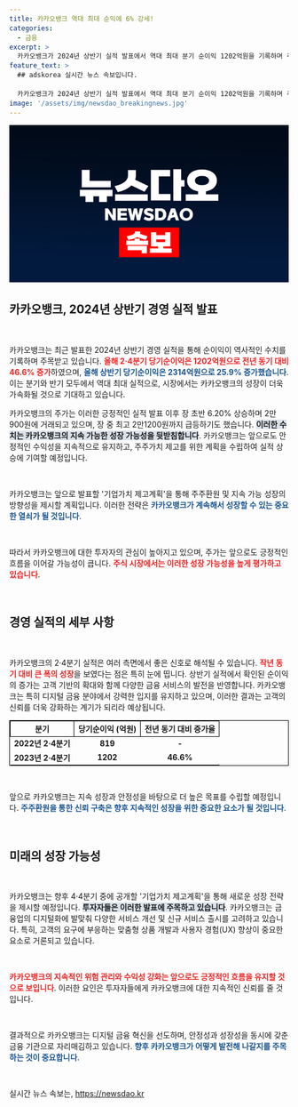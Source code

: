 ```yaml
---
title: 카카오뱅크 역대 최대 순익에 6% 강세!
categories:
  - 금융
excerpt: >
  카카오뱅크가 2024년 상반기 실적 발표에서 역대 최대 분기 순이익 1202억원을 기록하며 주가가 상승세를 보이고 있다. 주주환원 계획도 공개될 예정!
feature_text: >
  ## adskorea 실시간 뉴스 속보입니다.

  카카오뱅크가 2024년 상반기 실적 발표에서 역대 최대 분기 순이익 1202억원을 기록하며 주가가 상승세를 보이고 있다. 주주환원 계획도 공개될 예정!
image: '/assets/img/newsdao_breakingnews.jpg'
---
```


<p><img src="/assets/img/newsdao_breakingnews.jpg" alt="adskorea 속보" /></p>

<h2 data-ke-size="size26">카카오뱅크, 2024년 상반기 경영 실적 발표</h2>

<p data-ke-size="size16">&nbsp;</p>

<p>카카오뱅크는 최근 발표한 2024년 상반기 경영 실적을 통해 순이익이 역사적인 수치를 기록하며 주목받고 있습니다. <b><span style="color: #ee2323;">올해 2·4분기 당기순이익은 1202억원으로 전년 동기 대비 46.6% 증가</span></b>하였으며, <b><span style="color: #1a5490;">올해 상반기 당기순이익은 2314억원으로 25.9% 증가했습니다</span></b>. 이는 분기와 반기 모두에서 역대 최대 실적으로, 시장에서는 카카오뱅크의 성장이 더욱 가속화될 것으로 기대하고 있습니다. </p>

<p>카카오뱅크의 주가는 이러한 긍정적인 실적 발표 이후 장 초반 6.20% 상승하며 2만900원에 거래되고 있으며, 장 중 최고 2만1200원까지 급등하기도 했습니다. <b><span style="background-color: #21538527;">이러한 수치는 카카오뱅크의 지속 가능한 성장 가능성을 뒷받침합니다</span></b>. 카카오뱅크는 앞으로도 안정적인 수익성을 지속적으로 유지하고, 주주가치 제고를 위한 계획을 수립하여 실적 상승에 기여할 예정입니다. </p>

<p data-ke-size="size16">&nbsp;</p>

<p>카카오뱅크는 앞으로 발표할 '기업가치 제고계획'을 통해 주주환원 및 지속 가능 성장의 방향성을 제시할 계획입니다. 이러한 전략은 <b><span style="color: #1a5490;">카카오뱅크가 계속해서 성장할 수 있는 중요한 열쇠가 될 것입니다</span></b>. </p>

<p data-ke-size="size16">&nbsp;</p>

<p>따라서 카카오뱅크에 대한 투자자의 관심이 높아지고 있으며, 주가는 앞으로도 긍정적인 흐름을 이어갈 가능성이 큽니다. <b><span style="color: #ee2323;">주식 시장에서는 이러한 성장 가능성을 높게 평가하고 있습니다</span></b>. </p>

<p data-ke-size="size16">&nbsp;</p>

<h2 data-ke-size="size26">경영 실적의 세부 사항</h2>

<p data-ke-size="size16">&nbsp;</p>

<p>카카오뱅크의 2·4분기 실적은 여러 측면에서 좋은 신호로 해석될 수 있습니다. <b><span style="color: #ee2323;">작년 동기 대비 큰 폭의 성장</span></b>을 보였다는 점은 특히 눈에 띱니다. 상반기 실적에서 확인된 순이익의 증가는 고객 기반의 확대와 함께 다양한 금융 서비스의 발전을 반영합니다. 카카오뱅크는 특히 디지털 금융 분야에서 강력한 입지를 유지하고 있으며, 이러한 결과는 고객의 신뢰를 더욱 강화하는 계기가 되리라 예상됩니다. </p>

<table style="width: 100%; border: 1px solid #000000;">
    <thead>
        <tr>
            <th style="text-align: center; border: 1px solid #000000;">분기</th>
            <th style="text-align: center; border: 1px solid #000000;">당기순이익 (억원)</th>
            <th style="text-align: center; border: 1px solid #000000;">전년 동기 대비 증가율</th>
        </tr>
    </thead>
    <tbody>
        <tr>
            <td style="text-align: center; height: 17px;"><b>2022년 2·4분기</b></td>
            <td style="text-align: center; height: 17px;"><b>819</b></td>
            <td style="text-align: center; height: 17px;"><b>-</b></td>
        </tr>
        <tr>
            <td style="text-align: center; height: 17px;"><b>2023년 2·4분기</b></td>
            <td style="text-align: center; height: 17px;"><b>1202</b></td>
            <td style="text-align: center; height: 17px;"><b>46.6%</b></td>
        </tr>
    </tbody>
</table>

<p data-ke-size="size16">&nbsp;</p>

<p>앞으로 카카오뱅크는 지속 성장과 안정성을 바탕으로 더 높은 목표를 수립할 예정입니다. <b><span style="color: #1a5490;">주주환원을 통한 신뢰 구축은 향후 지속적인 성장을 위한 중요한 요소가 될 것입니다</span></b>. </p>

<p data-ke-size="size16">&nbsp;</p>

<h2 data-ke-size="size26">미래의 성장 가능성</h2>

<p data-ke-size="size16">&nbsp;</p>

<p>카카오뱅크는 향후 4·4분기 중에 공개할 '기업가치 제고계획'을 통해 새로운 성장 전략을 제시할 예정입니다. <b><span style="background-color: #21538527;">투자자들은 이러한 발표에 주목하고 있습니다</span></b>. 카카오뱅크는 금융업의 디지털화에 발맞춰 다양한 서비스 개선 및 신규 서비스 출시를 고려하고 있습니다. 특히, 고객의 요구에 부응하는 맞춤형 상품 개발과 사용자 경험(UX) 향상이 중요한 요소로 거론되고 있습니다. </p>

<p data-ke-size="size16">&nbsp;</p>

<p><b><span style="color: #ee2323;">카카오뱅크의 지속적인 위험 관리와 수익성 강화는 앞으로도 긍정적인 흐름을 유지할 것으로 보입니다</span></b>. 이러한 요인은 투자자들에게 카카오뱅크에 대한 지속적인 신뢰를 줄 것입니다. </p>

<p data-ke-size="size16">&nbsp;</p>

<p>결과적으로 카카오뱅크는 디지털 금융 혁신을 선도하며, 안정성과 성장성을 동시에 갖춘 금융 기관으로 자리매김하고 있습니다. <b><span style="color: #1a5490;">향후 카카오뱅크가 어떻게 발전해 나갈지를 주목하는 것이 중요합니다</span></b>. </p>

<p data-ke-size="size16">&nbsp;</p>
실시간 뉴스 속보는, <a href="https://newsdao.kr" rel="dofollow">https://newsdao.kr</a>


